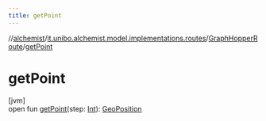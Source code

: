 ```yaml
---
title: getPoint
---
```

//[alchemist](../../../index.html)/[it.unibo.alchemist.model.implementations.routes](../index.html)/[GraphHopperRoute](index.html)/[getPoint](get-point.html)



# getPoint



[jvm]\
open fun [getPoint](get-point.html)(step: [Int](https://kotlinlang.org/api/latest/jvm/stdlib/kotlin/-int/index.html)): [GeoPosition](../../it.unibo.alchemist.model.interfaces/-geo-position/index.html)




